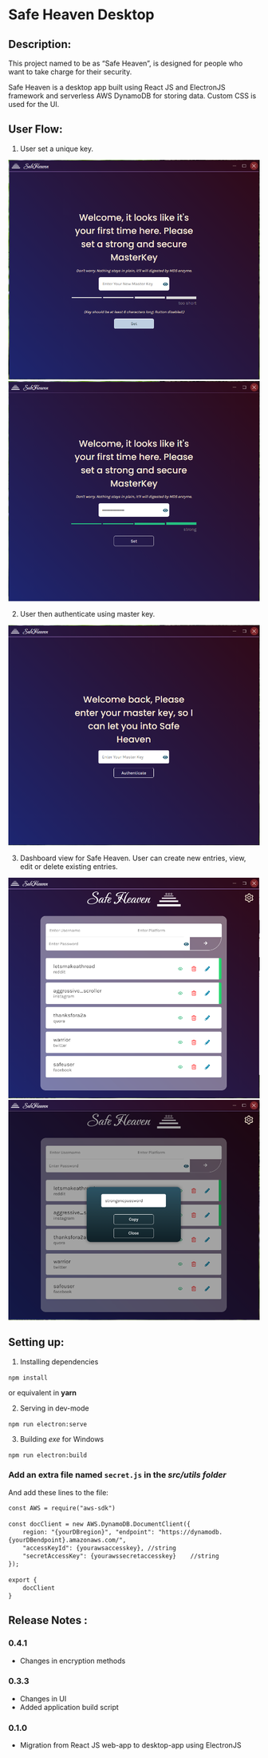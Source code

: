 # Safe Heaven Desktop

## Description:

This project named to be as “Safe Heaven”, is designed for people who want to take charge for their security. 

Safe Heaven is a desktop app built using React JS and ElectronJS framework and serverless AWS DynamoDB for storing data.
Custom CSS is used for the UI.

## User Flow: 
1. User set a unique key.

![set key page](https://github.com/sudolmin/safehaven-desktop/blob/master/shsnap/setkeypage.PNG?raw=true)
![user sets key](https://github.com/sudolmin/safehaven-desktop/blob/master/shsnap/setkeypage2.PNG?raw=true)

2. User then authenticate using master key.

![user sets key](https://github.com/sudolmin/safehaven-desktop/blob/master/shsnap/authenticate.PNG?raw=true)

3. Dashboard view for Safe Heaven. User can create new entries, view, edit or delete existing entries.

![user sets key](https://github.com/sudolmin/safehaven-desktop/blob/master/shsnap/dashboard.PNG?raw=true)
![user sets key](https://github.com/sudolmin/safehaven-desktop/blob/master/shsnap/showpwd.PNG?raw=true)

## Setting up:

1. Installing dependencies

`npm install`

or equivalent in **yarn**

2. Serving in dev-mode 

`npm run electron:serve`

3. Building *exe* for Windows

`npm run electron:build`

### Add an extra file named `secret.js` in the *src/utils folder*
And add these lines to the file:
```
const AWS = require("aws-sdk")

const docClient = new AWS.DynamoDB.DocumentClient({
    region: "{yourDBregion}", "endpoint": "https://dynamodb.{yourDBendpoint}.amazonaws.com/",
    "accessKeyId": {yourawsaccesskey}, //string
    "secretAccessKey": {yourawssecretaccesskey}    //string
});

export {
    docClient
}
```

## Release Notes :

### 0.4.1
* Changes in encryption methods

### 0.3.3
* Changes in UI 
* Added application build script

### 0.1.0
* Migration from React JS web-app to desktop-app using ElectronJS